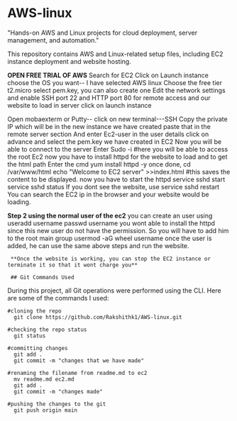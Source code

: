 # AWS-linux
"Hands-on AWS and Linux projects for cloud deployment, server management, and automation."

This repository contains AWS and Linux-related setup files, including EC2 instance deployment and website hosting.

**OPEN FREE TRIAL OF AWS**
        Search for EC2
          Click on Launch instance
          choose the OS you want-- I have selected AWS linux
          Choose the free tier t2.micro
          select pem.key, you can also create one
          Edit the network settings and enable SSH port 22 and HTTP port 80 for remote access and our website to load in server
          click on launch instance
          
Open mobaexterm or Putty-- click on new terminal---SSH
           Copy the private IP which will be in the new instance we have created
           paste that in the remote server section
           And enter Ec2-user in the user details
           click on advance and select the pem.key we have created in EC2
           Now you will be able to connect to the server
           Enter Sudo -i                               #here you will be able to access the root Ec2
           now you have to install httpd for the website to load and to get the html path
           Enter the cmd yum install httpd -y
           once done, cd /var/www/html
           echo "Welcome to EC2 server" >>index.html   #this saves the content to be displayed.
           now you have to start the httpd
           service sshd start
           service sshd status
           If you dont see the website, use service sshd restart
           You can search the EC2 ip in the browser and your website would be loading. 
           
 **Step 2 using the normal user of the ec2**
         you can create an user using useradd username
         passwd username
         you wont able to install the httpd since this new user do not have the permission. 
         So you will have to add him to the root main group
         usermod -aG wheel username
         once the user is added, he can use the same above steps and run the website. 

     **Once the website is working, you can stop the EC2 instance or terminate it so that it wont charge you**   

     ## Git Commands Used
During this project, all Git operations were performed using the CLI.
Here are some of the commands I used:


    #cloning the repo
      git clone https://github.com/Rakshithk1/AWS-linux.git

    #checking the repo status
      git status

    #committing changes
      git add .
      git commit -m "changes that we have made"

    #renaming the filename from readme.md to ec2
      mv readme.md ec2.md
      git add .
      git commit -m "changes made"

    #pushing the changes to the git
      git push origin main
